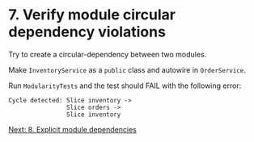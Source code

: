 # 7. Verify module circular dependency violations

Try to create a circular-dependency between two modules.

Make `InventoryService` as a `public` class and autowire in `OrderService`.

Run `ModularityTests` and the test should FAIL with the following error:

```shell
Cycle detected: Slice inventory -> 
                Slice orders -> 
                Slice inventory
```

[Next: 8. Explicit module dependencies](step-8.md)
